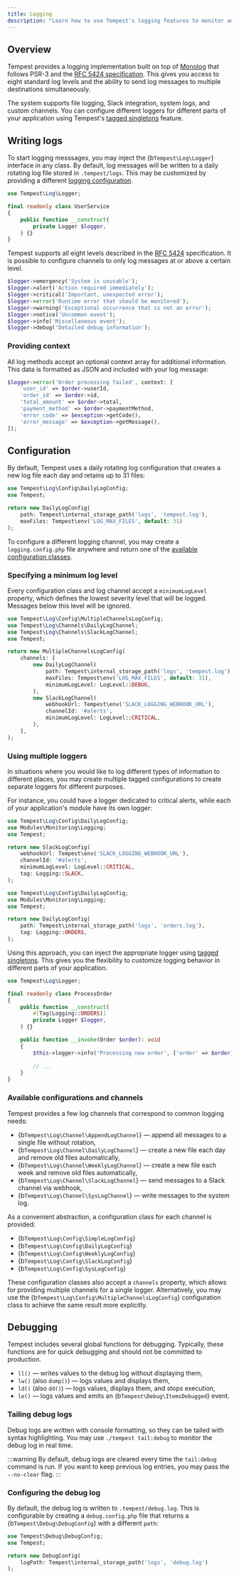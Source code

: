 ```yaml
---
title: Logging
description: "Learn how to use Tempest's logging features to monitor and debug your application."
---
```


## Overview

Tempest provides a logging implementation built on top of [Monolog](https://github.com/Seldaek/monolog) that follows PSR-3 and the [RFC 5424 specification](https://datatracker.ietf.org/doc/html/rfc5424). This gives you access to eight standard log levels and the ability to send log messages to multiple destinations simultaneously.

The system supports file logging, Slack integration, system logs, and custom channels. You can configure different loggers for different parts of your application using Tempest's [tagged singletons](../1-essentials/05-container.md#tagged-singletons) feature.

## Writing logs

To start logging messsages, you may inject the {b`Tempest\Log\Logger`} interface in any class. By default, log messages will be written to a daily rotating log file stored in `.tempest/logs`. This may be customized by providing a different [logging configuration](#configuration).

```php app/Services/UserService.php
use Tempest\Log\Logger;

final readonly class UserService
{
    public function __construct(
        private Logger $logger,
    ) {}
}
```

Tempest supports all eight levels described in the [RFC 5424](https://tools.ietf.org/html/rfc5424) specification. It is possible to configure channels to only log messages at or above a certain level.

```php
$logger->emergency('System is unusable');
$logger->alert('Action required immediately');
$logger->critical('Important, unexpected error');
$logger->error('Runtime error that should be monitored');
$logger->warning('Exceptional occurrence that is not an error');
$logger->notice('Uncommon event');
$logger->info('Miscellaneous event');
$logger->debug('Detailed debug information');
```

### Providing context

All log methods accept an optional context array for additional information. This data is formatted as JSON and included with your log message:

```php
$logger->error('Order processing failed', context: [
    'user_id' => $order->userId,
    'order_id' => $order->id,
    'total_amount' => $order->total,
    'payment_method' => $order->paymentMethod,
    'error_code' => $exception->getCode(),
    'error_message' => $exception->getMessage(),
]);
```

## Configuration

By default, Tempest uses a daily rotating log configuration that creates a new log file each day and retains up to 31 files:

```php config/logging.config.php
use Tempest\Log\Config\DailyLogConfig;
use Tempest;

return new DailyLogConfig(
    path: Tempest\internal_storage_path('logs', 'tempest.log'),
    maxFiles: Tempest\env('LOG_MAX_FILES', default: 31)
);
```

To configure a different logging channel, you may create a `logging.config.php` file anywhere and return one of the [available configuration classes](#available-configurations-and-channels).

### Specifying a minimum log level

Every configuration class and log channel accept a `minimumLogLevel` property, which defines the lowest severity level that will be logged. Messages below this level will be ignored.

```php config/logging.config.php
use Tempest\Log\Config\MultipleChannelsLogConfig;
use Tempest\Log\Channels\DailyLogChannel;
use Tempest\Log\Channels\SlackLogChannel;
use Tempest;

return new MultipleChannelsLogConfig(
    channels: [
        new DailyLogChannel(
            path: Tempest\internal_storage_path('logs', 'tempest.log'),
            maxFiles: Tempest\env('LOG_MAX_FILES', default: 31),
            minimumLogLevel: LogLevel::DEBUG,
        ),
        new SlackLogChannel(
            webhookUrl: Tempest\env('SLACK_LOGGING_WEBHOOK_URL'),
            channelId: '#alerts',
            minimumLogLevel: LogLevel::CRITICAL,
        ),
    ],
);
```

### Using multiple loggers

In situations where you would like to log different types of information to different places, you may create multiple tagged configurations to create separate loggers for different purposes.

For instance, you could have a logger dedicated to critical alerts, while each of your application's module have its own logger:

```php src/Monitoring/logging.config.php
use Tempest\Log\Config\DailyLogConfig;
use Modules\Monitoring\Logging;
use Tempest;

return new SlackLogConfig(
    webhookUrl: Tempest\env('SLACK_LOGGING_WEBHOOK_URL'),
    channelId: '#alerts',
    minimumLogLevel: LogLevel::CRITICAL,
    tag: Logging::SLACK,
);
```

```php src/Orders/logging.config.php
use Tempest\Log\Config\DailyLogConfig;
use Modules\Monitoring\Logging;
use Tempest;

return new DailyLogConfig(
    path: Tempest\internal_storage_path('logs', 'orders.log'),
    tag: Logging::ORDERS,
);
```

Using this approach, you can inject the appropriate logger using [tagged singletons](../1-essentials/05-container.md#tagged-singletons). This gives you the flexibility to customize logging behavior in different parts of your application.

```php src/Orders/ProcessOrder.php
use Tempest\Log\Logger;

final readonly class ProcessOrder
{
    public function __construct(
        #[Tag(Logging::ORDERS)]
        private Logger $logger,
    ) {}

    public function __invoke(Order $order): void
    {
        $this->logger->info('Processing new order', ['order' => $order]);
        
        // ...
    }
}
```

### Available configurations and channels

Tempest provides a few log channels that correspond to common logging needs:

- {b`Tempest\Log\Channel\AppendLogChannel`} — append all messages to a single file without rotation,
- {b`Tempest\Log\Channel\DailyLogChannel`} — create a new file each day and remove old files automatically,
- {b`Tempest\Log\Channel\WeeklyLogChannel`} — create a new file each week and remove old files automatically,
- {b`Tempest\Log\Channel\SlackLogChannel`} — send messages to a Slack channel via webhook,
- {b`Tempest\Log\Channel\SysLogChannel`} — write messages to the system log.

As a convenient abstraction, a configuration class for each channel is provided:

- {b`Tempest\Log\Config\SimpleLogConfig`}
- {b`Tempest\Log\Config\DailyLogConfig`}
- {b`Tempest\Log\Config\WeeklyLogConfig`}
- {b`Tempest\Log\Config\SlackLogConfig`}
- {b`Tempest\Log\Config\SysLogConfig`}

These configuration classes also accept a `channels` property, which allows for providing multiple channels for a single logger. Alternatively, you may use the {b`Tempest\Log\Config\MultipleChannelsLogConfig`} configuration class to achieve the same result more explicitly.

## Debugging

Tempest includes several global functions for debugging. Typically, these functions are for quick debugging and should not be committed to production.

- `ll()` — writes values to the debug log without displaying them,
- `lw()` (also `dump()`) — logs values and displays them,
- `ld()` (also `dd()`) — logs values, displays them, and stops execution,
- `le()` — logs values and emits an {b`Tempest\Debug\ItemsDebugged`} event.

### Tailing debug logs

Debug logs are written with console formatting, so they can be tailed with syntax highlighting. You may use `./tempest tail:debug` to monitor the debug log in real time.

:::warning
By default, debug logs are cleared every time the `tail:debug` command is run. If you want to keep previous log entries, you may pass the `--no-clear` flag.
:::

### Configuring the debug log

By default, the debug log is written to `.tempest/debug.log`. This is configurable by creating a `debug.config.php` file that returns a {b`Tempest\Debug\DebugConfig`} with a different `path`:

```php config/debug.config.php
use Tempest\Debug\DebugConfig;
use Tempest;

return new DebugConfig(
    logPath: Tempest\internal_storage_path('logs', 'debug.log')
);
```
